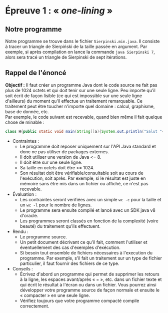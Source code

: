 # Épreuve 1 : « *one-lining* »

## Notre programme

Notre programme se trouve dans le fichier `Sierpinski.min.java`. Il consiste à tracer un triangle de Sierpiński de la taille passée en argument. Par exemple, si après compilation on lance la commande `java Sierpinski 7`, alors sera tracé un triangle de Sierpinski de sept itérations.

## Rappel de l'énoncé
**Objectif :** Il faut créer un programme Java dont le code source ne fait pas plus de 1024 octets et qui doit tenir sur une seule ligne. Peu importe qu'il soit écrit de façon lisible (ce qui est impossible sur une seule ligne d'ailleurs) du moment qu'il effectue un traitement remarquable. Ce traitement peut être toucher n'importe quel domaine : calcul, graphisme, base de donnée, etc.<br/>
Par exemple, le code suivant est recevable, quand bien même il fait quelque chose de minable :
```Java
class H{public static void main(String[]a){System.out.println("Salut "+a[0]);}}
```

+ Contraintes :
    + Le programme doit reposer uniquement sur l'API Java standard et donc ne pas utiliser de packages externes.
    + Il doit utiliser une version de Java <= 8.
    + Il doit être sur une seule ligne.
    + Sa taille en octets doit être <= 1024.
    + Son résultat doit être vérifiable/consultable soit au cours de l'exécution, soit après. Par exemple, si le résultat est juste en mémoire sans être mis dans un fichier ou affiché, ce n'est pas recevable.
+ Évaluation :
    + Les contraintes seront verifiées avec un simple `wc -c` pour la taille et un `wc -l` pour le nombre de lignes.
    + Le programme sera ensuite compilé et lancé avec un SDK java v8 d'oracle.
    + Les programmes seront classés en fonction de la complexité (voire beauté) du traitement qu'ils effectuent.
+ Rendu :
    + Le programme source.
    + Un petit document décrivant ce qu'il fait, comment l'utiliser et éventuellement des cas d'exemples d'exécution.
    + Si besoin tout ensemble de fichiers nécessaires à l'execution du programme. Par exemple, s'il fait un traitement sur un type de fichier particulier, il faut fournir des fichiers de ce type.
+ Conseils :
    + Écrivez d'abord un programme qui permet de supprimer les retours à la ligne, les espaces avant/après « = », etc. dans un fichier texte et qui écrit le résultat à l'écran ou dans un fichier. Vous pourrez ainsi développer votre programme source de façon normale et ensuite le « compacter » en une seule ligne.
    + Vérifiez toujours que votre programme compacté compile correctement.
